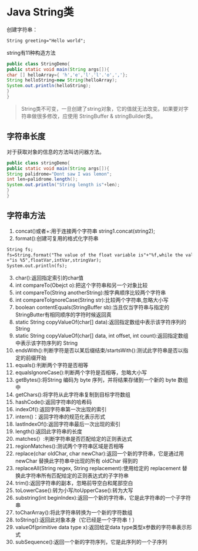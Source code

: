 # Java String类
创建字符串：
 ```html
String greeting="Hello world";
```
string有11种构造方法
```java
public class StringDemo{
public static void main(String args[]){
char [] helloArray={ 'h','e','l'.'l'.'o',','};
String helloString=new String(helloArray);
System.out.println(helloString);
}
}
```
> String类不可变，一旦创建了string对象，它的值就无法改变。如果要对字符串做很多修改，应使用
StringBuffer & stringBuilder类。

## 字符串长度
对于获取对象的信息的方法叫访问器方法。
```java
public class stringDemo{
public static void main(String args[]){
String palidrome="Dont saw I was lemon";
int len=palidrome.length();
System.out.println("String length is"+len);
}
}
```
## 字符串方法
1. concat()或者+:用于连接两个字符串
string1.concat(string2);
2. format():创建可复用的格式化字符串
```html
String fs;
fs=String.format("The value of the float variable is"+"%f,while the value of the interger"+"variable is %d,and the string"
+"is %5",floatVar,intVar,stringVar);
System.out.println(fs);
```
3. char():返回指定索引的char值
4. int compareTo(Obejct o):把这个字符串和另一个对象比较
5. int compareTo(String anotherString):按字典顺序比较两个字符串
6. int compareToIgnoreCase(String str):比较两个字符串,忽略大小写
7. boolean contentEquals(StringBuffer sb):当且仅当字符串与指定的StringButter有相同顺序的字符时候返回真
8. static String copyValueOf(char[] data):返回指定数组中表示该字符序列的 String
9. static String copyValueOf(char[] data, int offset, int count):返回指定数组中表示该字符序列的 String
10. endsWith():判断字符是否以某后缀结束/startsWith():测试此字符串是否以指定的前缀开始
11. equals():判断两个字符是否相等
12. equalsIgnoreCase():判断两个字符是否相等，忽略大小写
13. getBytes():将String 编码为 byte 序列，并将结果存储到一个新的 byte 数组中
14. getChars():将字符从此字符串复制到目标字符数组
15. hashCode():返回字符串的哈希码
16. indexOf():返回字符串第一次出现的索引
17. intern()：返回字符串的规范化表示形式
18. lastIndexOf():返回字符串最后一次出现的索引
19. length():返回此字符串的长度
20. matches(）:判断字符串是否匹配给定的正则表达式
21. regionMatches():测试两个字符串区域是否相等
22. replace(char oldChar, char newChar):返回一个新的字符串，它是通过用 newChar 替换此字符串中出现的所有 oldChar 得到的
23. replaceAll(String regex, String replacement):使用给定的 replacement 替换此字符串所有匹配给定的正则表达式的子字符串
24. trim():返回字符串的副本，忽略前导空白和尾部空白
25. toLowerCase():转为小写/toUpperCase():转为大写
26.  substring(int beginIndex):返回一个新的字符串，它是此字符串的一个子字符串
27. toCharArray():将此字符串转换为一个新的字符数组
28.  toString():返回此对象本身（它已经是一个字符串！）
29.  valueOf(primitive data type x):返回给定data type类型x参数的字符串表示形式
30. subSequence():返回一个新的字符序列，它是此序列的一个子序列

